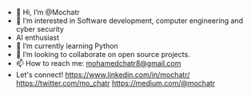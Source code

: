 - 👋 Hi, I’m @Mochatr
- 👀 I’m interested in Software development, computer engineering and cyber security
- AI enthusiast
- 🌱 I’m currently learning Python
- 💞️ I’m looking to collaborate on open source projects.
- 📫 How to reach me: mohamedchatr8@gmail.com
- Let's connect!
    https://www.linkedin.com/in/mochatr/
    https://twitter.com/mo_chatr
    https://medium.com/@mochatr

<!---
Mochatr/Mochatr is a ✨ special ✨ repository because its `README.md` (this file) appears on your GitHub profile.
You can click the Preview link to take a look at your changes.
--->
